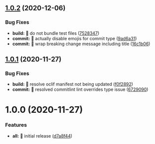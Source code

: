## [1.0.2](https://github.com/comparto/git-c/compare/v1.0.1...v1.0.2) (2020-12-06)


### Bug Fixes

* **build:** 🐛 do not bundle test files ([7528347](https://github.com/comparto/git-c/commit/7528347a18b17625655c8ab0acc6bfce0ddb6177))
* **commit:** 🐛 actually disable emojis for commit type ([9ad6a31](https://github.com/comparto/git-c/commit/9ad6a31d8f4c48cb58789b5c6665604e852cc578))
* **commit:** 🐛 wrap breaking change message including title ([16c1b06](https://github.com/comparto/git-c/commit/16c1b06233a1615e083a16c50fb3bc9e9bfbb463))

## [1.0.1](https://github.com/comparto/git-c/compare/v1.0.0...v1.0.1) (2020-11-27)


### Bug Fixes

* **build:** 🐛 resolve oclif manifest not being updated ([f0f2892](https://github.com/comparto/git-c/commit/f0f2892433dc6cdc36410737423cb1f97fa8a87c))
* **commit:** 🐛 resolved commitlint lint overrides type issue ([6729090](https://github.com/comparto/git-c/commit/67290907187a5f01ac274f1a48e2b427b03a247f))

# 1.0.0 (2020-11-27)


### Features

* **all:** 🎸 initial release ([d7a8f44](https://github.com/comparto/git-c/commit/d7a8f448292a5717673c3a7c18857c91941c4b21))
